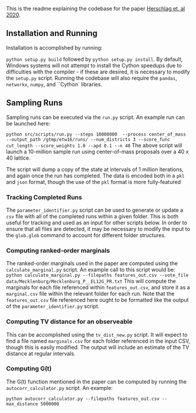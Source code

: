 
This is the readme explaining the codebase for the paper [Herschlag et. al 2020](https://arxiv.org/abs/2008.07843).

## Installation and Running

Installation is accomplished by running:

`python setup.py build` followed by  `python setup.py install`.
By default, Windows systems will not attempt to install the Cython speedups due to difficulties with the compiler - if these are desired, it is necessary to modify the `setup.py` script.
Running the codebase will also require the `pandas`, `networkx`, `numpy`, and ``Cython` libraries.

## Sampling Runs

Sampling runs can be executed via the `run.py` script. An example run can be launched here:

`python src/scripts/run.py --steps 10000000  --process center_of_mass  --output_path /gtmp/etw16/runs/ --num_districts 3 --score_func cut_length --score_weights 1.0 --apd 0.1 --n 40`
The above script will launch a 10-million sample run using center-of-mass proposals over a 40 x 40 lattice.

The script will dump a copy of the state at intervals of 1 million iterations, and again once the run has completed.
The data is encoded both in a `pkl` and `json` format, though the use of the `pkl` format is more fully-featured


### Tracking Completed Runs

The `parameter_identifier.py` script can be used to generate or update a `csv` file with all of the completed runs within a given folder.
This is both useful for tracking and used as an input for other scripts below.
In order to ensure that all files are detected, it may be necessary to modify the input to the `glob.glob` command to account for different folder structures.

### Computing ranked-order marginals

The ranked-order marginals used in the paper are computed using the `calculate_marginal.py` script.
An example call to this script would be:
`python calculate_marginal.py --filepaths features_out.csv --vote_file data/Mecklenburg/Mecklenburg_P__EL12G_PR.txt`
This will compute the marginals for each file referenced within `features_out.csv`, and store it as a `marginal.csv` file within the relevant folder for each run.
Note that the `features_out.csv` file referenced here ought to be formatted like the output of the `parameter_identifier.py` script.


### Computing TV distance for an observeable

This can be accomplished using the `tv_dist_new.py` script.
It will expect to find a file named `marginals.csv` for each folder referenced in the input CSV, though this is easily modified.
The output will include an estimate of the TV distance at regular intervals.


### Computing G(t)

The G(t) function mentioned in the paper can be computed by running the `autocorr_calculator.py` script. An example:

`python autocorr_calculator.py --filepaths features_out.csv --max_distance 5000000`
